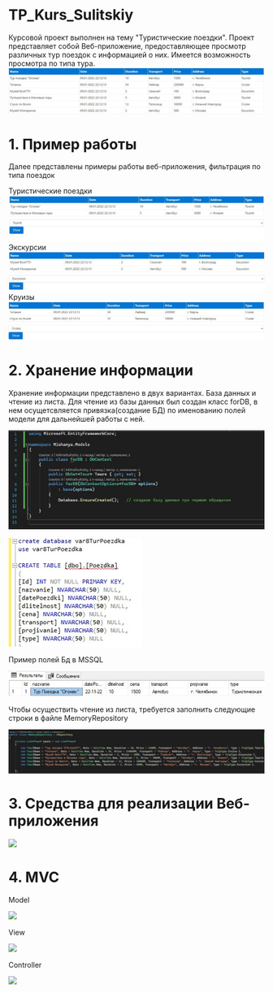 # TP_Kurs_Sulitskiy
Курсовой проект выполнен на тему "Туристические поездки". Проект представляет собой Веб-приложение, предоставляющее просмотр различных тур поездок с информацией о них. Имеется возможность просмотра по типа тура.
![](Mishanya/Image/1.jpg)
# 1. Пример работы 
Далее представлены примеры работы веб-приложения, фильтрация по типа поездок


Туристические поездки
![](Mishanya/Image/2.jpg)
Экскурсии
![](Mishanya/Image/3.jpg)
Круизы
![](Mishanya/Image/4.jpg)
# 2. Хранение информации
Хранение информации представлено в двух вариантах. База данных и чтение из листа. Для чтение из базы данных был создан класс forDB, в нем осущетсвляется привязка(создание БД) по именованию полей модели для дальнейшей работы с ней. 


![](Mishanya/Image/форбд.jpg)


![](Mishanya/Image/бд1.jpg)


Пример полей Бд в MSSQL


![](Mishanya/Image/бд2.jpg)


Чтобы осуществить чтение из листа, требуется заполнить следующие строки в файле MemoryRepository 


![](Mishanya/Image/форлсит.jpg)


# 3. Средства для реализации Веб-приложения
 
 
 ![](Mishanya/Image/н.jpg)
 
# 4. MVC
Model


![](Mishanya/Image/м1.jpg)


View


![](Mishanya/Image/в1.jpg)


Controller


![](Mishanya/Image/к1.jpg)







